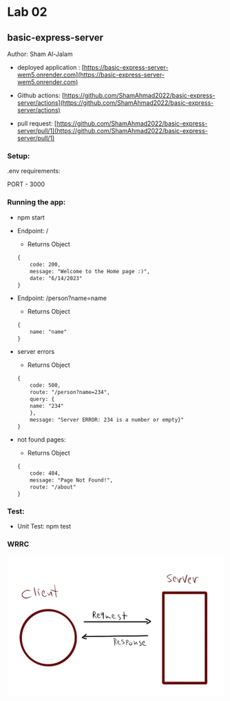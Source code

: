 # Lab 02
## basic-express-server
Author: Sham Al-Jalam

* deployed application : [https://basic-express-server-wem5.onrender.com](https://basic-express-server-wem5.onrender.com)

* Github actions: [https://github.com/ShamAhmad2022/basic-express-server/actions](https://github.com/ShamAhmad2022/basic-express-server/actions)

*  pull request: [https://github.com/ShamAhmad2022/basic-express-server/pull/1](https://github.com/ShamAhmad2022/basic-express-server/pull/1)

### Setup:
.env requirements:

PORT - 3000

### Running the app:
* npm start

* Endpoint: /

    * Returns Object
    ```Js
    {
        code: 200,
        message: "Welcome to the Home page :)",
        date: "6/14/2023"
    }
    ```

* Endpoint: /person?name=name

    * Returns Object
    ```Js
    {
        name: "name"
    }
    ```


* server errors

    * Returns Object
    ```Js
    {
        code: 500,
        route: "/person?name=234",
        query: {
        name: "234"
        },
        message: "Server ERROR: 234 is a number or empty}"
    }
    ```

* not found pages:

    * Returns Object
    ```Js
    {
        code: 404,
        message: "Page Not Found!",
        route: "/about"
    }
    ```
### Test:
* Unit Test: npm test

### WRRC
![](./images/WRRC.png)